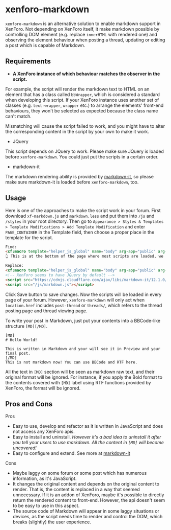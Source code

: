 # xenforo-markdown

`xenforo-markdown` is an alternative solution to enable markdown support in XenForo. Not depending on XenForo itself, it make markdown possible by controlling DOM element (e.g. replace `innerHTML` with rendered one) and observing the element behaviour when posting a thread, updating or editing a post which is capable of Markdown. 

## Requirements

- **A XenForo instance of which behaviour matches the observer in the script.**

For example, the script will render the markdown text to HTML on an element that has a class called `bbWrapper`, which is considered a standard when developing this script. If your XenForo instance uses another set of classes (e.g. `text-wrapper`, `wrapper` etc.) to arrange the elements' front-end behaviours, they won't be selected as expected because the class name can't match.

Mismatching will cause the script failed to work, and you might have to alter the corresponding content in the script by your own to make it work. 

- JQuery

This script depends on JQuery to work. Please make sure JQuery is loaded before `xenforo-markdown`. You could just put the scripts in a certain order.

- markdown-it

The markdown rendering ability is provided by [markdown-it](https://github.com/markdown-it/markdown-it), so please make sure markdown-it is loaded before `xenforo-markdown`, too.

## Usage

Here is one of the approaches to make the script work in your forum. First download `xf-markdown.js` and `markdown.less` and put them into `/js` and `/styles` in your root directory. Then go to `Appearance > Styles & Templates > Template Modifications > Add Template Modification` and enter `PAGE_CONTAINER` in the Template field, then choose a proper place in the template for the script.

```html
Find:
<xf:macro template="helper_js_global" name="body" arg-app="public" arg-jsState="{$jsState}" />
👆 This is at the bottom of the page where most scripts are loaded, we can put our scripts after them.

Replace:
<xf:macro template="helper_js_global" name="body" arg-app="public" arg-jsState="{$jsState}" />
<!-- XenForo seems to have JQuery by default -->
<script src="https://cdnjs.cloudflare.com/ajax/libs/markdown-it/12.1.0/markdown-it.min.js"></script>
<script src="/js/markdown.js"></script>
```

Click Save button to save changes. Now the scripts will be loaded in every page of your forum. However, `xenforo-markdown` will only act when `location.href` includes `post-thread` or `threads/`, which refers to the thread posting page and thread viewing page.

To write your post in Markdown, just put your contents into a BBCode-like structure `[MD][/MD]`.

```bbcode
[MD]
# Hello World!

This is written in Markdown and your will see it in Preview and your final post.
[/MD]
This is not markdown now! You can use BBCode and RTF here.
```

All the text in `[MD]` section will be seen as markdown raw text, and their original format will be ignored. For instance, if you apply the Bold format to the contents covered with `[MD]` label using RTF functions provided by XenForo, the format will be ignored.

## Pros and Cons

Pros

- Easy to use, develop and refactor as it is written in JavaScript and does not access any XenForo apis.
- Easy to install and uninstall. *However it's a bad idea to uninstall it after you tell your users to use markdown. All the content in `[MD]` will become uncovered!*
- Easy to configure and extend. See more at [markdown-it](https://markdown-it.github.io/markdown-it/)

Cons
- Maybe laggy on some forum or some post which has numerous information, as it's JavaScript.
- It changes the original content and depends on the original content to render. That is, the content is replaced in a way that seemed unnecessary. If it is an addon of XenForo, maybe it's possible to directly return the rendered content to front-end. However, the api doesn't seem to be easy to use in this aspect.
- The source code of Markdown will appear in some laggy situations or devices, as the script needs time to render and control the DOM, which breaks (slightly) the user experience.
